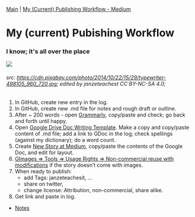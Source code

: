 [Main](../README.md) | [My (Current) Publishing Workflow - Medium](https://medium.com/@janzeteachesit/my-current-publishing-workflow-a043e9cd3272)

# My (current) Pubishing Workflow
### I know; it's all over the place

![](https://cdn-images-1.medium.com/max/1000/1*DGvQFZ2AFECtGzuV6QUsYg.jpeg)
###### src: https://cdn.pixabay.com/photo/2014/10/22/15/29/typewriter-498105_960_720.jpg; edited by janzeteachest CC BY-NC-SA 4.0;

1. In GitHub, create new entry in the log.
2. In GitHub, create new .md file for notes and rough draft or outline.
3. After ~ 200 words - open [Grammarly](https://app.grammarly.com), copy/paste and check; go back and forth until happy.
4. Open [Google Drive Doc Writing Template](https://drive.google.com/open?id=12HMHbp8NEsiuH6AIHkAd4ZdGApVBny8XSR5UNnhTOGE). Make a copy and copy/paste content of .md file; add a link to GDoc in the log; check spellings (against my dictionary); do a word count. 
5. Create [New Story at Medium](https://medium.com/new-story), copy/paste the contents of the Google Doc, and edit for layout.
6. [GImages => Tools => Usage Rights => Non-commercial reuse with modifications](https://www.google.ca/search?site=&tbm=isch&source=hp&biw=1050&bih=1535&q=writing&oq=writing&gs_l=img.3..35i39k1j0l9.3740.4602.0.5147.8.8.0.0.0.0.51.309.7.7.0....0...1.1.64.img..1.7.305.0.uKI6HM6QkmA#q=writing&tbs=sur:fm&tbm=isch) if the story doesn’t come with images.
7. When ready to publish: 
    - add Tags: janzeteachesit, …
    - share on twitter,
    - change license: Attribution, non-commercial, share alike.
8. Get link and paste in log.

- [Notes](004-notes.md)
